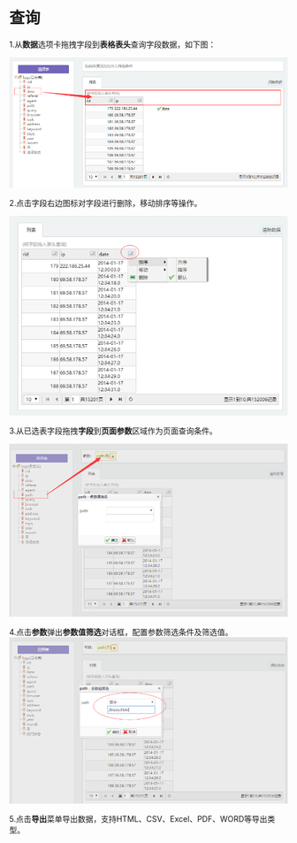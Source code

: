 # 查询

1.从**数据**选项卡拖拽字段到**表格表头**查询字段数据，如下图：

![](/assets/importn1.png)

2.点击字段右边图标对字段进行删除，移动排序等操作。

![](/assets/importn2.png)

3.从已选表字段拖拽**字段**到**页面参数**区域作为页面查询条件。

![](/assets/importn4.png)

4.点击**参数**弹出**参数值筛选**对话框，配置参数筛选条件及筛选值。![](/assets/importn5.png)

5.点击**导出**菜单导出数据，支持HTML、CSV、Excel、PDF、WORD等导出类型。

